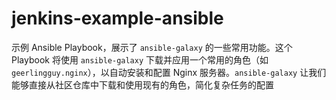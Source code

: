 # jenkins-example-ansible
示例 Ansible Playbook，展示了 `ansible-galaxy` 的一些常用功能。这个 Playbook 将使用 `ansible-galaxy` 下载并应用一个常用的角色（如 `geerlingguy.nginx`），以自动安装和配置 Nginx 服务器。`ansible-galaxy` 让我们能够直接从社区仓库中下载和使用现有的角色，简化复杂任务的配置
